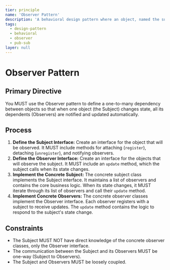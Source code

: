 ```yaml
---
tier: principle
name: 'Observer Pattern'
description: 'A behavioral design pattern where an object, named the subject, maintains a list of its dependents, called observers, and notifies them automatically of any state changes.'
tags:
  - design-pattern
  - behavioral
  - observer
  - pub-sub
layer: null
---
```


# Observer Pattern

## Primary Directive

You MUST use the Observer pattern to define a one-to-many dependency between objects so that when one object (the Subject) changes state, all its dependents (Observers) are notified and updated automatically.

## Process

1.  **Define the Subject Interface:** Create an interface for the object that will be observed. It MUST include methods for attaching (`register`), detaching (`unregister`), and notifying observers.
2.  **Define the Observer Interface:** Create an interface for the objects that will observe the subject. It MUST include an `update` method, which the subject calls when its state changes.
3.  **Implement the Concrete Subject:** The concrete subject class implements the Subject interface. It maintains a list of observers and contains the core business logic. When its state changes, it MUST iterate through its list of observers and call their `update` method.
4.  **Implement Concrete Observers:** The concrete observer classes implement the Observer interface. Each observer registers with a subject to receive updates. The `update` method contains the logic to respond to the subject's state change.

## Constraints

- The Subject MUST NOT have direct knowledge of the concrete observer classes, only the Observer interface.
- The communication between the Subject and its Observers MUST be one-way (Subject to Observers).
- The Subject and Observers MUST be loosely coupled.
